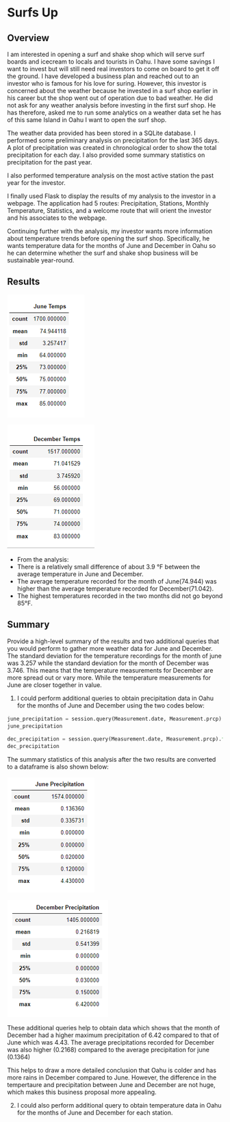 # Surfs Up
## Overview 
I am interested in opening a surf and shake shop which will serve surf boards and icecream to locals and tourists in Oahu. I have some savings I want to invest but will still need real investors to come on board to get it off the ground. I have developed a business plan and reached out to an investor who is famous for his love for suring. However, this investor is concerned about the weather because he invested in a surf shop earlier in his career but the shop went out of operation due to bad weather. He did not ask for any weather analysis before investing in the first surf shop. He has therefore, asked me to run some analytics on a weather data set he has of this same Island in Oahu I want to open the surf shop. 

The weather data provided has been stored in a SQLite database. I performed some preliminary analysis on precipitation for the last 365 days. A plot of precipitation was created in chronological order to show the total precipitation for each day. I also provided some summary statistics on precipitation for the past year. 

I also performed temperature analysis on the most active station the past year for the investor. 
 
I finally used Flask to display the results of my analysis to the investor in a webpage. The application had 5 routes: Precipitation, Stations, Monthly Temperature, Statistics, and a welcome route that will orient the investor and his associates to the webpage.

Continuing further with the analysis, my investor wants more information about temperature trends before opening the surf shop. Specifically, he wants temperature data for the months of June and December in Oahu so he can determine whether the surf and shake shop business will be sustainable year-round.

## Results

![image1](https://github.com/GerlechJen/surfs_up/blob/main/Images/june_temps_statistics.png)

![image2](https://github.com/GerlechJen/surfs_up/blob/main/Images/december_temp_statistics.png)

* From the analysis:
* There is a relatively small difference of about 3.9 °F between the average temperature in June and December.
* The average temperature recorded for the month of June(74.944) was higher than the average temperature recorded for December(71.042). 
* The highest temperatures recorded in the two months did not go beyond 85°F.

## Summary 

Provide a high-level summary of the results and two additional queries that you would perform to gather more weather data for June and December.
The standard deviation for the temperature recordings for the month of june was 3.257  while the standard deviation for the month of December was 3.746. This means that the temperature measurements for December are more spread out or vary more. While the temperature measurements for June are closer together in value.



1. I could perform additional queries to obtain precipitation data in Oahu for the months of June and December using the two codes below:

```python
june_precipitation = session.query(Measurement.date, Measurement.prcp).filter(extract('month', Measurement.date) == 6).all()
june_precipitation
```

``` python
dec_precipitation = session.query(Measurement.date, Measurement.prcp).filter(extract('month', Measurement.date) == 12).all()
dec_precipitation
```
The summary statistics of this analysis after the two results are converted to a dataframe is also shown below:

![image3](https://github.com/GerlechJen/surfs_up/blob/main/Images/june_precipitation.png)


![image4](https://github.com/GerlechJen/surfs_up/blob/main/Images/december_precipitation.png)

These additional  queries help to obtain data which shows that the month of December had a higher  maximum precipitation of 6.42 compared to that of June which was 4.43. The average precipitations recorded for December was also higher (0.2168) compared to the average precipitation for  june (0.1364) 

This helps to draw a more detailed conclusion that Oahu is colder and has more rains in December compared to June. However, the difference in the tempertaure and precipitation between June and December are not huge, which makes this business proposal more appealing.

2. I could also perform additional query to obtain temperature data in Oahu for the months of June and December for each station.
 

